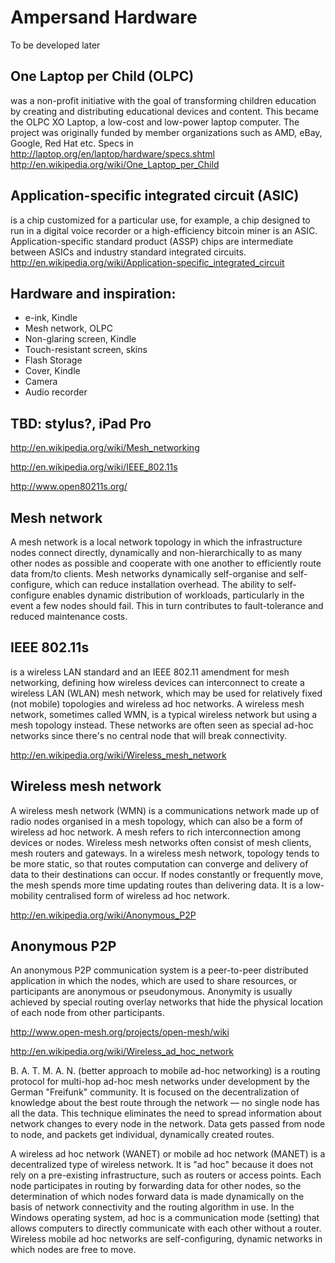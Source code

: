 # Ampersand Hardware
To be developed later

## One Laptop per Child (OLPC)
was a non-profit initiative with the goal of transforming children education by creating and distributing educational devices and content. This became the OLPC XO Laptop, a low-cost and low-power laptop computer. The project was originally funded by member organizations such as AMD, eBay, Google, Red Hat etc. Specs in http://laptop.org/en/laptop/hardware/specs.shtml
http://en.wikipedia.org/wiki/One_Laptop_per_Child



## Application-specific integrated circuit (ASIC)
is a chip customized for a particular use, for example, a chip designed to run in a digital voice recorder or a high-efficiency bitcoin miner is an ASIC. Application-specific standard product (ASSP) chips are intermediate between ASICs and industry standard integrated circuits.
http://en.wikipedia.org/wiki/Application-specific_integrated_circuit

## Hardware and inspiration:
 - e-ink, Kindle
 - Mesh network, OLPC
- Non-glaring screen, Kindle
- Touch-resistant screen, skins
- Flash Storage
- Cover, Kindle
- Camera
- Audio recorder

## TBD: stylus?, iPad Pro

http://en.wikipedia.org/wiki/Mesh_networking

http://en.wikipedia.org/wiki/IEEE_802.11s

http://www.open80211s.org/

## Mesh network
A mesh network is a local network topology in which the infrastructure nodes connect directly, dynamically and non-hierarchically to as many other nodes as possible and cooperate with one another to efficiently route data from/to clients. Mesh networks dynamically self-organise and self-configure, which can reduce installation overhead. The ability to self-configure enables dynamic distribution of workloads, particularly in the event a few nodes should fail. This in turn contributes to fault-tolerance and reduced maintenance costs.

## IEEE 802.11s
is a wireless LAN standard and an IEEE 802.11 amendment for mesh networking, defining how wireless devices can interconnect to create a wireless LAN (WLAN) mesh network, which may be used for relatively fixed (not mobile) topologies and wireless ad hoc networks. A wireless mesh network, sometimes called WMN, is a typical wireless network but using a mesh topology instead. These networks are often seen as special ad-hoc networks since there's no central node that will break connectivity.

http://en.wikipedia.org/wiki/Wireless_mesh_network

## Wireless mesh network
A wireless mesh network (WMN) is a communications network made up of radio nodes organised in a mesh topology, which can also be a form of wireless ad hoc network. A mesh refers to rich interconnection among devices or nodes. Wireless mesh networks often consist of mesh clients, mesh routers and gateways.  In a wireless mesh network, topology tends to be more static, so that routes computation can converge and delivery of data to their destinations can occur. If nodes constantly or frequently move, the mesh spends more time updating routes than delivering data. It is a low-mobility centralised form of wireless ad hoc network.

http://en.wikipedia.org/wiki/Anonymous_P2P

## Anonymous P2P
An anonymous P2P communication system is a peer-to-peer distributed application in which the nodes, which are used to share resources, or participants are anonymous or pseudonymous. Anonymity is usually achieved by special routing overlay networks that hide the physical location of each node from other participants.


http://www.open-mesh.org/projects/open-mesh/wiki

http://en.wikipedia.org/wiki/Wireless_ad_hoc_network

B. A. T. M. A. N. (better approach to mobile ad-hoc networking) is a routing protocol for multi-hop ad-hoc mesh networks under development by the German "Freifunk" community. It is focused on the decentralization of knowledge about the best route through the network — no single node has all the data. This technique eliminates the need to spread information about network changes to every node in the network. Data gets passed from node to node, and packets get individual, dynamically created routes.

A wireless ad hoc network (WANET) or mobile ad hoc network (MANET) is a decentralized type of wireless network. It is "ad hoc" because it does not rely on a pre-existing infrastructure, such as routers or access points. Each node participates in routing by forwarding data for other nodes, so the determination of which nodes forward data is made dynamically on the basis of network connectivity and the routing algorithm in use.   In the Windows operating system, ad hoc is a communication mode (setting) that allows computers to directly communicate with each other without a router. Wireless mobile ad hoc networks are self-configuring, dynamic networks in which nodes are free to move.
